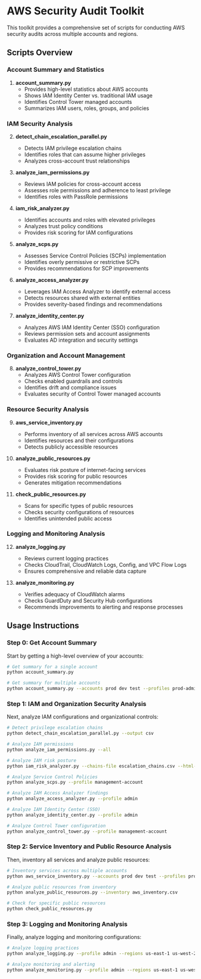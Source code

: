 # AWS Security Audit Toolkit

This toolkit provides a comprehensive set of scripts for conducting AWS security audits across multiple accounts and regions.

## Scripts Overview

### Account Summary and Statistics

1. **account_summary.py**
   - Provides high-level statistics about AWS accounts
   - Shows IAM Identity Center vs. traditional IAM usage
   - Identifies Control Tower managed accounts
   - Summarizes IAM users, roles, groups, and policies

### IAM Security Analysis

2. **detect_chain_escalation_parallel.py**
   - Detects IAM privilege escalation chains
   - Identifies roles that can assume higher privileges
   - Analyzes cross-account trust relationships

3. **analyze_iam_permissions.py**
   - Reviews IAM policies for cross-account access
   - Assesses role permissions and adherence to least privilege
   - Identifies roles with PassRole permissions

4. **iam_risk_analyzer.py**
   - Identifies accounts and roles with elevated privileges
   - Analyzes trust policy conditions
   - Provides risk scoring for IAM configurations

5. **analyze_scps.py**
   - Assesses Service Control Policies (SCPs) implementation
   - Identifies overly permissive or restrictive SCPs
   - Provides recommendations for SCP improvements

6. **analyze_access_analyzer.py**
   - Leverages IAM Access Analyzer to identify external access
   - Detects resources shared with external entities
   - Provides severity-based findings and recommendations

7. **analyze_identity_center.py**
   - Analyzes AWS IAM Identity Center (SSO) configuration
   - Reviews permission sets and account assignments
   - Evaluates AD integration and security settings

### Organization and Account Management

8. **analyze_control_tower.py**
   - Analyzes AWS Control Tower configuration
   - Checks enabled guardrails and controls
   - Identifies drift and compliance issues
   - Evaluates security of Control Tower managed accounts

### Resource Security Analysis

9. **aws_service_inventory.py**
   - Performs inventory of all services across AWS accounts
   - Identifies resources and their configurations
   - Detects publicly accessible resources

10. **analyze_public_resources.py**
    - Evaluates risk posture of internet-facing services
    - Provides risk scoring for public resources
    - Generates mitigation recommendations

11. **check_public_resources.py**
    - Scans for specific types of public resources
    - Checks security configurations of resources
    - Identifies unintended public access

### Logging and Monitoring Analysis

12. **analyze_logging.py**
    - Reviews current logging practices
    - Checks CloudTrail, CloudWatch Logs, Config, and VPC Flow Logs
    - Ensures comprehensive and reliable data capture

13. **analyze_monitoring.py**
    - Verifies adequacy of CloudWatch alarms
    - Checks GuardDuty and Security Hub configurations
    - Recommends improvements to alerting and response processes

## Usage Instructions

### Step 0: Get Account Summary

Start by getting a high-level overview of your accounts:

```bash
# Get summary for a single account
python account_summary.py

# Get summary for multiple accounts
python account_summary.py --accounts prod dev test --profiles prod-admin dev-admin test-admin
```

### Step 1: IAM and Organization Security Analysis

Next, analyze IAM configurations and organizational controls:

```bash
# Detect privilege escalation chains
python detect_chain_escalation_parallel.py --output csv

# Analyze IAM permissions
python analyze_iam_permissions.py --all

# Analyze IAM risk posture
python iam_risk_analyzer.py --chains-file escalation_chains.csv --html-report

# Analyze Service Control Policies
python analyze_scps.py --profile management-account

# Analyze IAM Access Analyzer findings
python analyze_access_analyzer.py --profile admin

# Analyze IAM Identity Center (SSO)
python analyze_identity_center.py --profile admin

# Analyze Control Tower configuration
python analyze_control_tower.py --profile management-account
```

### Step 2: Service Inventory and Public Resource Analysis

Then, inventory all services and analyze public resources:

```bash
# Inventory services across multiple accounts
python aws_service_inventory.py --accounts prod dev test --profiles prod-admin dev-admin test-admin --output aws_inventory.csv

# Analyze public resources from inventory
python analyze_public_resources.py --inventory aws_inventory.csv

# Check for specific public resources
python check_public_resources.py
```

### Step 3: Logging and Monitoring Analysis

Finally, analyze logging and monitoring configurations:

```bash
# Analyze logging practices
python analyze_logging.py --profile admin --regions us-east-1 us-west-2 eu-west-1

# Analyze monitoring and alerting
python analyze_monitoring.py --profile admin --regions us-east-1 us-west-2 eu-west-1
```